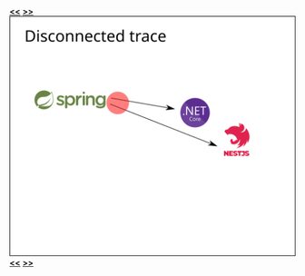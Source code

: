 [**&lt;&lt;**](diagram-1-b.md) [**&gt;&gt;**](diagram-3-a.md)    
![alt text](diagram-2-a.png)    
[**&lt;&lt;**](diagram-1-b.md) [**&gt;&gt;**](diagram-3-a.md)    